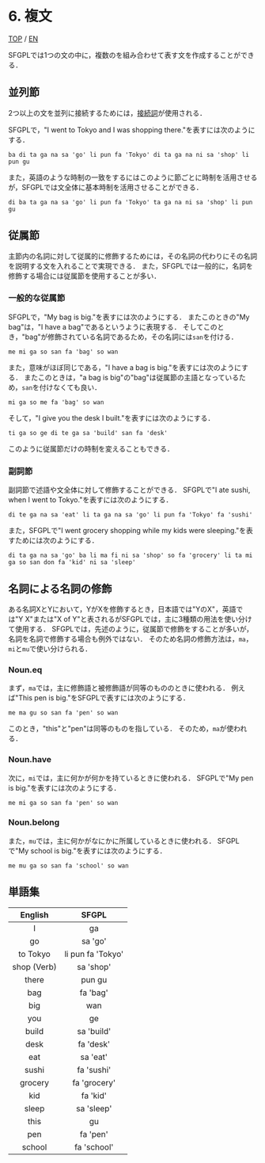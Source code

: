 # 6. 複文

[TOP](../../readme.md)
/
[EN](../en/CompoundSentences.md)

SFGPLでは1つの文の中に，複数のを組み合わせて表す文を作成することができる．

## 並列節

2つ以上の文を並列に接続するためには，[接続詞](Conjunction.md)が使用される．

SFGPLで，"I went to Tokyo and I was shopping there."を表すには次のようにする．

```SFGPL
ba di ta ga na sa 'go' li pun fa 'Tokyo' di ta ga na ni sa 'shop' li pun gu
```

また，英語のような時制の一致をするにはこのように節ごとに時制を活用させるが，SFGPLでは文全体に基本時制を活用させることができる．

```SFGPL
di ba ta ga na sa 'go' li pun fa 'Tokyo' ta ga na ni sa 'shop' li pun gu
```

## 従属節

主節内の名詞に対して従属的に修飾するためには，その名詞の代わりにその名詞を説明する文を入れることで実現できる．
また，SFGPLでは一般的に，名詞を修飾する場合には従属節を使用することが多い．

### 一般的な従属節

SFGPLで，"My bag is big."を表すには次のようにする．
またこのときの"My bag"は，"I have a bag"であるというように表現する．
そしてこのとき，"bag"が修飾されている名詞であるため，その名詞には```san```を付ける．

```SFGPL
me mi ga so san fa 'bag' so wan
```

また，意味がほぼ同じである，"I have a bag is big."を表すには次のようにする．
またこのときは，"a bag is big"の"bag"は従属節の主語となっているため，```san```を付けなくても良い．

```SFGPL
mi ga so me fa 'bag' so wan
```

そして，"I give you the desk I built."を表すには次のようにする．

```SFGPL
ti ga so ge di te ga sa 'build' san fa 'desk'
```

このように従属節だけの時制を変えることもできる．

### 副詞節

副詞節で述語や文全体に対して修飾することができる．
SFGPLで"I ate sushi, when I went to Tokyo."を表すには次のようにする．

```SFGPL
di te ga na sa 'eat' li ta ga na sa 'go' li pun fa 'Tokyo' fa 'sushi'
```

また，SFGPLで"I went grocery shopping while my kids were sleeping."を表すためには次のようにする．

```SFGPL
di ta ga na sa 'go' ba li ma fi ni sa 'shop' so fa 'grocery' li ta mi ga so san don fa 'kid' ni sa 'sleep'
```

## 名詞による名詞の修飾

ある名詞XとYにおいて，YがXを修飾するとき，日本語では"YのX"，英語では"Y X"または"X of Y"と表されるがSFGPLでは，主に3種類の用法を使い分けて使用する．
SFGPLでは，先述のように，従属節で修飾をすることが多いが，名詞を名詞で修飾する場合も例外ではない．
そのため名詞の修飾方法は，```ma```，```mi```と```mu```で使い分けられる．

### Noun.eq

まず，```ma```では，主に修飾語と被修飾語が同等のもののときに使われる．
例えば"This pen is big."をSFGPLで表すには次のようにする．

```SFGPL
me ma gu so san fa 'pen' so wan
```

このとき，"this"と"pen"は同等のものを指している．
そのため，```ma```が使われる．

### Noun.have

次に，```mi```では，主に何かが何かを持ているときに使われる．
SFGPLで"My pen is big."を表すには次のようにする．

```SFGPL
me mi ga so san fa 'pen' so wan
```

### Noun.belong

また，```mu```では，主に何かがなにかに所属しているときに使われる．
SFGPLで"My school is big."を表すには次のようにする．

```SFGPL
me mu ga so san fa 'school' so wan
```

## 単語集

|English|SFGPL|
|:-:|:-:|
|I|ga|
|go|sa 'go'|
|to Tokyo|li pun fa 'Tokyo'|
|shop (Verb)|sa 'shop'|
|there|pun gu|
|bag|fa 'bag'|
|big|wan|
|you|ge|
|build|sa 'build'|
|desk|fa 'desk'|
|eat|sa 'eat'|
|sushi|fa 'sushi'|
|grocery|fa 'grocery'|
|kid|fa 'kid'|
|sleep|sa 'sleep'|
|this|gu|
|pen|fa 'pen'|
|school|fa 'school'|
